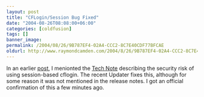 ```yaml
---
layout: post
title: "CFLogin/Session Bug Fixed"
date: "2004-08-26T08:08:00+06:00"
categories: [coldfusion]
tags: []
banner_image: 
permalink: /2004/08/26/9B787EF4-02A4-CCC2-8C7E40CDF77BFCAE
oldurl: http://www.raymondcamden.com/2004/8/26/9B787EF4-02A4-CCC2-8C7E40CDF77BFCAE
---
```


In an earlier <a href="http://www.camdenfamily.com/morpheus/blog/index.cfm?mode=entry&entry=55E3B19F-CC5C-5370-9175D351D4F7A842">post</a>,  I menionted the <a href="http://www.macromedia.com/support/coldfusion/ts/documents/loginstorage_caching.htm?pss=rss_coldfusion_19490">Tech Note</a> describing the security risk of using session-based cflogin. The recent Updater fixes this, although for some reason it was not mentioned in the release notes. I got an official confirmation of this a few minutes ago.
